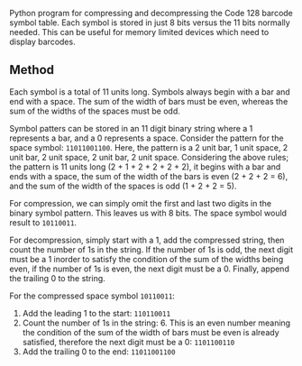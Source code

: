 Python program for compressing and decompressing the Code 128 barcode symbol table.
Each symbol is stored in just 8 bits versus the 11 bits normally needed.
This can be useful for memory limited devices which need to display barcodes.

## Method
Each symbol is a total of 11 units long.
Symbols always begin with a bar and end with a space.
The sum of the width of bars must be even, whereas the sum of the widths of the spaces must be odd.  

Symbol patters can be stored in an 11 digit binary string where a 1 represents a bar, and a 0 represents a space.
Consider the pattern for the space symbol: ```11011001100```.
Here, the pattern is a 2 unit bar, 1 unit space, 2 unit bar, 2 unit space, 2 unit bar, 2 unit space.
Considering the above rules;
the pattern is 11 units long (2 + 1 + 2 + 2 + 2 + 2),
it begins with a bar and ends with a space,
the sum of the width of the bars is even (2 + 2 + 2 = 6),
and the sum of the width of the spaces is odd (1 + 2 + 2 = 5).  

For compression, we can simply omit the first and last two digits in the binary symbol pattern.
This leaves us with 8 bits.
The space symbol would result to ```10110011```.

For decompression, simply start with a 1, add the compressed string, then count the number of 1s in the string.
If the number of 1s is odd,
the next digit must be a 1 inorder to satisfy the condition of the sum of the widths being even,
if the number of 1s is even, the next digit must be a 0.
Finally, append the trailing 0 to the string.  

For the compressed space symbol ```10110011```:
1. Add the leading 1 to the start: ```110110011```
1. Count the number of 1s in the string: 6. 
This is an even number meaning the condition of the sum of the width of bars must be even is already satisfied,
therefore the next digit must be a 0: ```1101100110```
1. Add the trailing 0 to the end: ```11011001100```